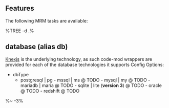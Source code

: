 ## Features

The following MRM tasks are available:

%TREE -d .%

## database (alias db)

[Knexjs](https:||knexjs.org|) is the underlying technology, as such code-mod wrappers are provided for each of the database technologies it supports Config Options:

- dbType
  - postgresql | pg - mssql | ms @ TODO - mysql | my @ TODO - mariadb | maria @ TODO - sqlite | lite (**version 3**) @ TODO - oracle @ TODO - redshift @ TODO

%~ -3%

